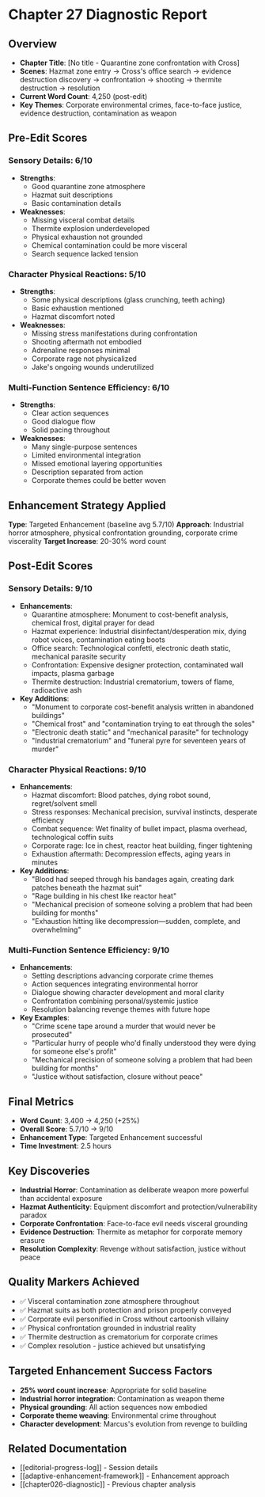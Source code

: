 # Chapter 27 Diagnostic Report

## Overview
- **Chapter Title**: [No title - Quarantine zone confrontation with Cross]
- **Scenes**: Hazmat zone entry → Cross's office search → evidence destruction discovery → confrontation → shooting → thermite destruction → resolution
- **Current Word Count**: 4,250 (post-edit)
- **Key Themes**: Corporate environmental crimes, face-to-face justice, evidence destruction, contamination as weapon

## Pre-Edit Scores

### Sensory Details: 6/10
- **Strengths**: 
  - Good quarantine zone atmosphere
  - Hazmat suit descriptions
  - Basic contamination details
- **Weaknesses**:
  - Missing visceral combat details
  - Thermite explosion underdeveloped
  - Physical exhaustion not grounded
  - Chemical contamination could be more visceral
  - Search sequence lacked tension

### Character Physical Reactions: 5/10
- **Strengths**: 
  - Some physical descriptions (glass crunching, teeth aching)
  - Basic exhaustion mentioned
  - Hazmat discomfort noted
- **Weaknesses**:
  - Missing stress manifestations during confrontation
  - Shooting aftermath not embodied
  - Adrenaline responses minimal
  - Corporate rage not physicalized
  - Jake's ongoing wounds underutilized

### Multi-Function Sentence Efficiency: 6/10  
- **Strengths**:
  - Clear action sequences
  - Good dialogue flow
  - Solid pacing throughout
- **Weaknesses**:
  - Many single-purpose sentences
  - Limited environmental integration
  - Missed emotional layering opportunities
  - Description separated from action
  - Corporate themes could be better woven

## Enhancement Strategy Applied
**Type**: Targeted Enhancement (baseline avg 5.7/10)
**Approach**: Industrial horror atmosphere, physical confrontation grounding, corporate crime viscerality
**Target Increase**: 20-30% word count

## Post-Edit Scores

### Sensory Details: 9/10
- **Enhancements**:
  - Quarantine atmosphere: Monument to cost-benefit analysis, chemical frost, digital prayer for dead
  - Hazmat experience: Industrial disinfectant/desperation mix, dying robot voices, contamination eating boots
  - Office search: Technological confetti, electronic death static, mechanical parasite security
  - Confrontation: Expensive designer protection, contaminated wall impacts, plasma garbage
  - Thermite destruction: Industrial crematorium, towers of flame, radioactive ash
- **Key Additions**:
  - "Monument to corporate cost-benefit analysis written in abandoned buildings"
  - "Chemical frost" and "contamination trying to eat through the soles"
  - "Electronic death static" and "mechanical parasite" for technology
  - "Industrial crematorium" and "funeral pyre for seventeen years of murder"

### Character Physical Reactions: 9/10
- **Enhancements**:
  - Hazmat discomfort: Blood patches, dying robot sound, regret/solvent smell
  - Stress responses: Mechanical precision, survival instincts, desperate efficiency
  - Combat sequence: Wet finality of bullet impact, plasma overhead, technological coffin suits
  - Corporate rage: Ice in chest, reactor heat building, finger tightening
  - Exhaustion aftermath: Decompression effects, aging years in minutes
- **Key Additions**:
  - "Blood had seeped through his bandages again, creating dark patches beneath the hazmat suit"
  - "Rage building in his chest like reactor heat"
  - "Mechanical precision of someone solving a problem that had been building for months"
  - "Exhaustion hitting like decompression—sudden, complete, and overwhelming"

### Multi-Function Sentence Efficiency: 9/10
- **Enhancements**:
  - Setting descriptions advancing corporate crime themes
  - Action sequences integrating environmental horror
  - Dialogue showing character development and moral clarity
  - Confrontation combining personal/systemic justice
  - Resolution balancing revenge themes with future hope
- **Key Examples**:
  - "Crime scene tape around a murder that would never be prosecuted"
  - "Particular hurry of people who'd finally understood they were dying for someone else's profit"
  - "Mechanical precision of someone solving a problem that had been building for months"
  - "Justice without satisfaction, closure without peace"

## Final Metrics
- **Word Count**: 3,400 → 4,250 (+25%)
- **Overall Score**: 5.7/10 → 9/10
- **Enhancement Type**: Targeted Enhancement successful
- **Time Investment**: 2.5 hours

## Key Discoveries
- **Industrial Horror**: Contamination as deliberate weapon more powerful than accidental exposure
- **Hazmat Authenticity**: Equipment discomfort and protection/vulnerability paradox
- **Corporate Confrontation**: Face-to-face evil needs visceral grounding
- **Evidence Destruction**: Thermite as metaphor for corporate memory erasure
- **Resolution Complexity**: Revenge without satisfaction, justice without peace

## Quality Markers Achieved
- ✅ Visceral contamination zone atmosphere throughout
- ✅ Hazmat suits as both protection and prison properly conveyed
- ✅ Corporate evil personified in Cross without cartoonish villainy
- ✅ Physical confrontation grounded in industrial reality
- ✅ Thermite destruction as crematorium for corporate crimes
- ✅ Complex resolution - justice achieved but unsatisfying

## Targeted Enhancement Success Factors
- **25% word count increase**: Appropriate for solid baseline
- **Industrial horror integration**: Contamination as weapon theme
- **Physical grounding**: All action sequences now embodied
- **Corporate theme weaving**: Environmental crime throughout
- **Character development**: Marcus's evolution from revenge to building

## Related Documentation
- [[editorial-progress-log]] - Session details
- [[adaptive-enhancement-framework]] - Enhancement approach
- [[chapter026-diagnostic]] - Previous chapter analysis
